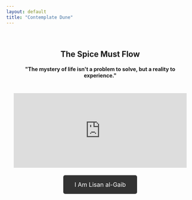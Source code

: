 ```yaml
---
layout: default
title: "Contemplate Dune"
---
```


<div class="container" style="text-align: center; padding: 20px;">
    <h2>The Spice Must Flow</h2>
    <h4>"The mystery of life isn't a problem to solve, but a reality to experience."</h4>
    <iframe src="https://giphy.com/embed/WlsLAnYfrB30p9JK5Z" frameborder="0"
    class="giphy-embed" allowfullscreen style="width: 100%; height: 200px; margin-top: 20px;"></iframe>
    <a href="index.html" class="back-button" style="display: inline-block; margin-top: 20px; padding: 15px 30px; background-color: #333; color: #fff; text-decoration: none; border-radius: 5px; font-size: 16px;">I Am Lisan al-Gaib</a>
</div>